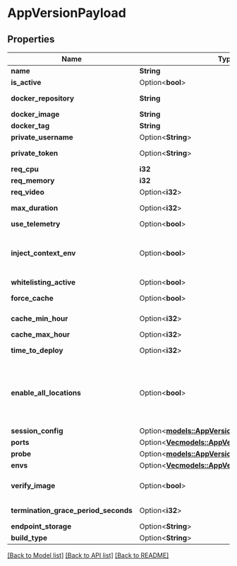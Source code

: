 # AppVersionPayload

## Properties

Name | Type | Description | Notes
------------ | ------------- | ------------- | -------------
**name** | **String** | The Version Name | 
**is_active** | Option<**bool**> | If the Version is active currently in the system | [optional]
**docker_repository** | **String** | The Repository where the image is (i.e. 'harbor.edgegap.com' or 'docker.io') | 
**docker_image** | **String** | The name of your image (i.e. 'edgegap/demo') | 
**docker_tag** | **String** | The tag of your image (i.e. '0.1.2') | 
**private_username** | Option<**String**> | The username to access the docker repository | [optional]
**private_token** | Option<**String**> | The Private Password or Token of the username (We recommend to use a token) | [optional]
**req_cpu** | **i32** | Units of vCPU needed (1024 = 1vcpu) | 
**req_memory** | **i32** | Units of memory in MB needed (1024 = 1GB) | 
**req_video** | Option<**i32**> | Units of GPU needed (1024 = 1 GPU) | [optional]
**max_duration** | Option<**i32**> | The Max duration of the game in minute. 0 means forever. | [optional]
**use_telemetry** | Option<**bool**> | Allow to inject ASA Variables | [optional]
**inject_context_env** | Option<**bool**> | DEPRECATED - The context environment variables are now injected into all deployments by default. No changes are required. (https://docs.edgegap.com/docs/deployment/injected-variables) | [optional]
**whitelisting_active** | Option<**bool**> | ACL Protection is active | [optional]
**force_cache** | Option<**bool**> | Allow faster deployment by caching your container image in every Edge site | [optional]
**cache_min_hour** | Option<**i32**> | Start of the preferred interval for caching your container | [optional]
**cache_max_hour** | Option<**i32**> | End of the preferred interval for caching your container | [optional]
**time_to_deploy** | Option<**i32**> | Estimated maximum time in seconds to deploy, after this time we will consider it not working and retry. | [optional]
**enable_all_locations** | Option<**bool**> | Enable every location available. By enabling this, your request will use every potential location, including those which may require a longer time to deploy. This means that your application could take significantly more time before being ready. We do not recommend this feature for live games. This functionality does not support ACL and Caching at the moment. | [optional]
**session_config** | Option<[**models::AppVersionCreateSessionConfig**](AppVersionCreateSessionConfig.md)> |  | [optional]
**ports** | Option<[**Vec<models::AppVersionPort>**](AppVersionPort.md)> |  | [optional]
**probe** | Option<[**models::AppVersionProbe**](AppVersionProbe.md)> |  | [optional]
**envs** | Option<[**Vec<models::AppVersionEnv>**](AppVersionEnv.md)> |  | [optional]
**verify_image** | Option<**bool**> | By enabling the verify_image option, your image infos (docker_repository, docker_image, docker_tag) will be tested. | [optional][default to false]
**termination_grace_period_seconds** | Option<**i32**> | Termination grace period in seconds after the SIGTERM signal has been sent | [optional]
**endpoint_storage** | Option<**String**> | The name of the endpoint storage to link | [optional]
**build_type** | Option<**String**> | Available Build Types: Production or Development | [optional]

[[Back to Model list]](../README.md#documentation-for-models) [[Back to API list]](../README.md#documentation-for-api-endpoints) [[Back to README]](../README.md)


